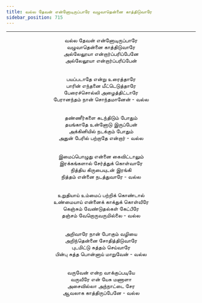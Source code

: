 ```yaml
---
title: வல்ல தேவன் என்னோடிருப்பாரே வழுவாதென்னை காத்திடுவாரே
sidebar_position: 715
---
```


---
<center>
வல்ல தேவன் என்னோடிருப்பாரே<br/>
வழுவாதென்னை காத்திடுவாரே<br/>
அல்லேலூயா என்றார்ப்பரிப்பேனே<br/>
அல்லேலூயா என்றார்ப்பரிப்பேன்<br/><br/>

பயப்படாதே என்று உரைத்தாரே<br/>
பாரின் எந்தனை மீட்டெடுத்தாரே<br/>
பேரைச்சொல்லி அழைத்திட்டாரே<br/>
பேரானந்தம் நான் சொந்தமானேன்            - வல்ல<br/><br/>

தண்ணீர்களை கடந்திடும் போதும்<br/>
தயங்காதே உன்னோடு இருப்பேன்<br/>
அக்கினியில் நடக்கும் போதும்<br/>
அதுன் பேரில் பற்றாதே என்றார்            - வல்ல<br/><br/>

இமைப்பொழுது என்னை கைவிட்டாலும்<br/>
இரக்கங்களால் சேர்த்துக் கொள்வாரே<br/>
நித்திய கிருபையுடன் இரங்கி<br/>
நித்தம் என்னை நடத்துவாரே            - வல்ல<br/><br/>

உறுதியாய் உம்மைப் பற்றிக் கொண்டால்<br/>
உண்மையாய் என்னைக் காக்துக் கொள்வீரே<br/>
கெஞ்சும் வேண்டுதல்கள் கேட்பீரே<br/>
தஞ்சம் வேறொருவருமில்லை            - வல்ல<br/><br/>

அறிவாரே நான் போகும் வழியை<br/>
அறிந்தென்னை சோதித்திடுவாரே<br/>
புடமிட்டு சுத்தம் செய்வாரே<br/>
பின்பு சுத்த பொன்னாய் மாறுவேன்            - வல்ல<br/><br/>

வருவேன் என்ற வாக்குப்படியே<br/>
வருவீரே என் யேசு மணாளா<br/>
அசைவில்லா அந்நாட்டை சேர<br/>
ஆவலாக காத்திருப்பேனே                - வல்ல
</center>